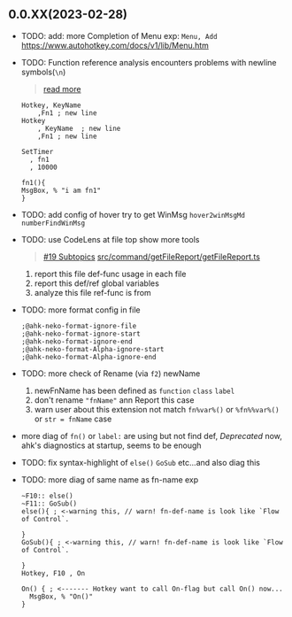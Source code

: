## 0.0.XX(2023-02-28)

- TODO: add: more Completion of Menu exp: `Menu, Add` <https://www.autohotkey.com/docs/v1/lib/Menu.htm>
- TODO: Function reference analysis encounters problems with newline symbols(`\n`)
  > [read more](https://github.com/CoffeeChaton/vscode-autohotkey-NekoHelp/issues/17#issuecomment-1416761073)

  ```ahk
  Hotkey, KeyName
      ,Fn1 ; new line
  Hotkey
      , KeyName  ; new line
      ,Fn1 ; new line

  SetTimer 
    , fn1
    , 10000

  fn1(){
  MsgBox, % "i am fn1"
  }
  ```

- TODO: add config of hover try to get WinMsg `hover2winMsgMd` `numberFindWinMsg`
- TODO: use CodeLens at file top show more tools
  > [#19 Subtopics](https://github.com/CoffeeChaton/vscode-autohotkey-NekoHelp/issues/19#issuecomment-1416783262)
  > [src/command/getFileReport/getFileReport.ts](../src/command/getFileReport/getFileReport.ts)
  1. report this file def-func usage in each file
  2. report this def/ref global variables
  3. analyze this file ref-func is from

- TODO: more format config in file

  ```ahk
  ;@ahk-neko-format-ignore-file
  ;@ahk-neko-format-ignore-start
  ;@ahk-neko-format-ignore-end 
  ;@ahk-neko-format-Alpha-ignore-start
  ;@ahk-neko-format-Alpha-ignore-end
  ```

- TODO: more check of Rename (via `f2`) newName
  1. newFnName has been defined as `function` `class` `label`
  2. don't rename `"fnName"` ann Report this case
  3. warn user about this extension not match `fn%var%()` or `%fn%%var%()` or `str = fnName` case

- more diag of `fn()` or `label:` are using but not find def, _Deprecated_ now, ahk's diagnostics at startup, seems to be enough
- TODO: fix syntax-highlight of `else()` `GoSub` etc...and also diag this
- TODO: more diag of same name as fn-name exp

  ```ahk
  ~F10:: else()
  ~F11:: GoSub()
  else(){ ; <-warning this, // warn! fn-def-name is look like `Flow of Control`.

  }
  GoSub(){ ; <-warning this, // warn! fn-def-name is look like `Flow of Control`.

  }
  Hotkey, F10 , On

  On() { ; <------- Hotkey want to call On-flag but call On() now...
    MsgBox, % "On()"
  }
  ```
